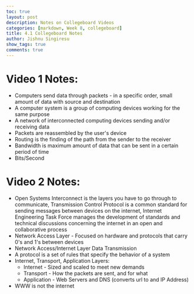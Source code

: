 ```yaml
---
toc: true
layout: post
description: Notes on Collegeboard Videos
categories: [markdown, Week 8, collegeboard]
title: 4.1 Collegeboard Notes
author: Jishnu Singiresu
show_tags: true
comments: true
---
```

# Video 1 Notes:
- Computers send data through packets - in a specific order, small amount of data with source and destination 
- A computer system is a group of computing devices working for the same purpose
- A network of interconnected computing devices sending and/or receiving data
- Packets are reassembled by the user's device
- Routing is the finding of the path from the sender to the receiver
- Bandwidth is maximum amount of data that can be sent in a certain period of time 
- Bits/Second
# Video 2 Notes:
- Open Systems Interconnect is the layers you have to go through to communicate, Transmission Control Protocol is a common standard for sending messages between devices on the internet, Internet Engineering Task Force manages the development of standards and technical discussions concerning the internet in an open and collaborative process
- Network Access Layer - Focused on hardware and protocols that carry 0's and 1's between devices
- Network Access/Internet Layer Data Transmission 
- A protocol is a set of rules that specify the behavior of a system
- Internet, Transport, Application Layers:
    - Internet - Sized and scaled to meet new demands
    - Transport - How the packets are sent, and for what
    - Application - Web Servers and DNS (converts url to and IP Address)
- WWW is not the internet

